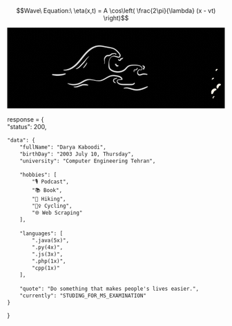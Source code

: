 ```math
Wave\ Equation:\ \eta(x,t) = A \cos\left( \frac{2\pi}{\lambda} (x - vt) \right)
```

![header image](https://github.com/Darya-Kaboodi/Darya-Kaboodi/blob/main/D_K.gif?raw=true)

response = {  
    "status": 200,

    "data": {  
        "fullName": "Darya Kaboodi",
        "birthDay": "2003 July 10, Thursday",
        "university": "Computer Engineering Tehran",

        "hobbies": [
            "🎙 Podcast",
            "📚 Book",
            "🥾 Hiking",
            "🚴‍♀️ Cycling",
            "🌐 Web Scraping"
        ],

        "languages": [
            ".java(5x)",
            ".py(4x)",
            ".js(3x)",
            ".php(1x)",
            "cpp(1x)"
        ],

        "quote": "Do something that makes people's lives easier.",
        "currently": "STUDING_FOR_MS_EXAMINATION"
    }
}

